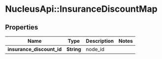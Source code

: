 # NucleusApi::InsuranceDiscountMap

## Properties
Name | Type | Description | Notes
------------ | ------------- | ------------- | -------------
**insurance_discount_id** | **String** | node_id | 


